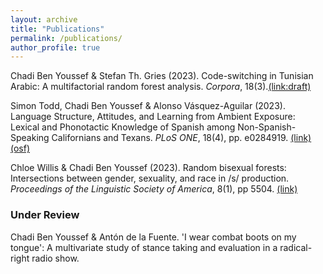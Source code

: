```yaml
---
layout: archive
title: "Publications"
permalink: /publications/
author_profile: true
---
```


Chadi Ben Youssef &  Stefan Th. Gries (2023). Code-switching in Tunisian Arabic: A multifactorial random forest analysis. *Corpora*, 18(3).[(link:draft)](https://cbyoussef.github.io/files/2023_CBY-STG_CSinTunAr_Corpora.pdf)

Simon Todd, Chadi Ben Youssef & Alonso Vásquez-Aguilar (2023). Language Structure, Attitudes, and Learning from Ambient Exposure: Lexical and Phonotactic Knowledge of Spanish among Non-Spanish-Speaking Californians and Texans. *PLoS ONE*, 18(4), pp. e0284919. [(link)](https://journals.plos.org/plosone/article?id=10.1371/journal.pone.0284919) [(osf)](https://osf.io/au62c/)

Chloe Willis & Chadi Ben Youssef (2023). Random bisexual forests: Intersections between gender, sexuality, and race in /s/ production. *Proceedings of the Linguistic Society of America*, 8(1), pp 5504. [(link)](https://doi.org/10.3765/plsa.v8i1.5504)


### Under Review
Chadi Ben Youssef & Antón de la Fuente. 'I wear combat boots on my tongue': A multivariate study of stance taking and evaluation in a radical-right radio show.
